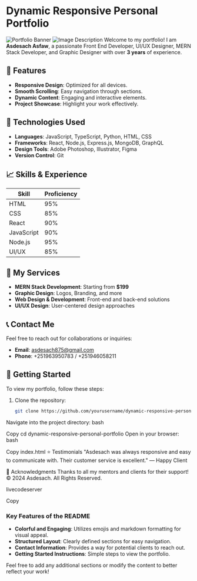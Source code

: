 # Dynamic Responsive Personal Portfolio

![Portfolio Banner](readmeimage\image1.png) <!-- Replace with your image link -->
<img src="C:\Users\HP\Desktop\choose\Dynamic-responsive-personal-portifolio\readmeimage\image1.png" alt="Image Description">
Welcome to my portfolio! I am **Asdesach Asfaw**, a passionate Front End Developer, UI/UX Designer, MERN Stack Developer, and Graphic Designer with over **3 years** of experience.

## 🚀 Features

- **Responsive Design**: Optimized for all devices.
- **Smooth Scrolling**: Easy navigation through sections.
- **Dynamic Content**: Engaging and interactive elements.
- **Project Showcase**: Highlight your work effectively.

## 🎨 Technologies Used

- **Languages**: JavaScript, TypeScript, Python, HTML, CSS
- **Frameworks**: React, Node.js, Express.js, MongoDB, GraphQL
- **Design Tools**: Adobe Photoshop, Illustrator, Figma
- **Version Control**: Git

## 📈 Skills & Experience

| Skill          | Proficiency |
|----------------|-------------|
| HTML           | 95%         |
| CSS            | 85%         |
| React          | 90%         |
| JavaScript     | 90%         |
| Node.js        | 95%         |
| UI/UX          | 85%         |

## 📂 My Services

- **MERN Stack Development**: Starting from **$199**
- **Graphic Design**: Logos, Branding, and more
- **Web Design & Development**: Front-end and back-end solutions
- **UI/UX Design**: User-centered design approaches

## 📞 Contact Me

Feel free to reach out for collaborations or inquiries:

- **Email**: [asdesach875@gmail.com](mailto:asdesach875@gmail.com)
- **Phone**: +251963950783 / +251946058211

## 📜 Getting Started

To view my portfolio, follow these steps:

1. Clone the repository:
   ```bash
   git clone https://github.com/yourusername/dynamic-responsive-personal-portfolio.git
Navigate into the project directory:
bash

Copy
cd dynamic-responsive-personal-portfolio
Open in your browser:
bash

Copy
index.html
⭐ Testimonials
"Asdesach was always responsive and easy to communicate with. Their customer service is excellent."
— Happy Client

🙌 Acknowledgments
Thanks to all my mentors and clients for their support!
© 2024 Asdesach. All Rights Reserved.

livecodeserver

Copy

### Key Features of the README
- **Colorful and Engaging**: Utilizes emojis and markdown formatting for visual appeal.
- **Structured Layout**: Clearly defined sections for easy navigation.
- **Contact Information**: Provides a way for potential clients to reach out.
- **Getting Started Instructions**: Simple steps to view the portfolio.

Feel free to add any additional sections or modify the content to better reflect your work!
